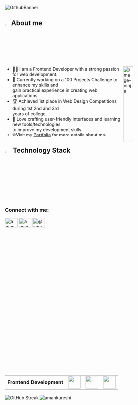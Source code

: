 
![GithubBanner](https://github.com/user-attachments/assets/3379d57e-9a53-4116-96ca-b38f95d54bde)


## <img src="https://github.com/user-attachments/assets/6830b94a-18f3-43c5-bbef-38318f31e354" width="3%"> About me
<img src="https://i.giphy.com/jBOOXxSJfG8kqMxT11.webp" alt="image-ninja" align="right" width="25%">
<ul>
    <li>👨‍💻 I am a Frontend Developer with a strong passion for web development.
    </li>
    <li>🚀 Currently working on a 100 Projects Challenge to enhance my skills and<br> gain practical experience  in  creating web applications.</li>
    <li>🏆 Achieved 1st place in Web Design Competitions during 1st,2nd and 3rd <br> years of college.</li>
    <li>🎨 Love crafting user-friendly interfaces and learning new tools/technologies<br> to improve my development skills.</li>
    <li> 🌐Visit my <a href="https://amankureshi.vercel.app/" target="_blank">Portfolio<a> for more details about me.</li>
</ul>

## <img src="https://github.com/user-attachments/assets/a03f184c-23a7-4799-ba1c-7cafd5ab1e44" alt="⚙" width="4%"> Technology Stack

<table align="left">
    <tr>
        <td><strong>Frontend Development</strong></td>
        <td><img height=40 src="https://skillicons.dev/icons?i=html,css,js,react,redux,tailwind,bootstrap"></td>
        <td><img height=40 src="https://skillicons.dev/icons?i=github,git&theme=dark"></td>
        <td><img height=40 src="https://skillicons.dev/icons?i=vercel,netlify&theme=dark"></td>
    </tr>
</table>
<h3 align="left">Connect with me:</h3>
<p align="left">
<a href="https://codepen.io/amankureshi786" target="blank"><img align="center" src="https://raw.githubusercontent.com/rahuldkjain/github-profile-readme-generator/master/src/images/icons/Social/codepen.svg" alt="amankureshi786" height="30" width="40" /></a>
<a href="https://dev.to/aman_kureshi_" target="blank"><img align="center" src="https://raw.githubusercontent.com/rahuldkjain/github-profile-readme-generator/master/src/images/icons/Social/devto.svg" alt="aman_kureshi_" height="30" width="40" /></a>
<a href="https://medium.com/@amankureshidev" target="blank"><img align="center" src="https://raw.githubusercontent.com/rahuldkjain/github-profile-readme-generator/master/src/images/icons/Social/medium.svg" alt="@amankureshidev" height="30" width="40" /></a>
</p>

</br>
<a href="https://git.io/streak-stats"><img align="left" src="https://streak-stats.demolab.com?user=amankureshi&theme=vision-friendly-dark" alt="GitHub Streak" /></a>
</br>
<p><img align="left" src="https://github-readme-stats.vercel.app/api/top-langs?username=amankureshi&show_icons=true&locale=en&layout=compact" alt="amankureshi" /></p>
